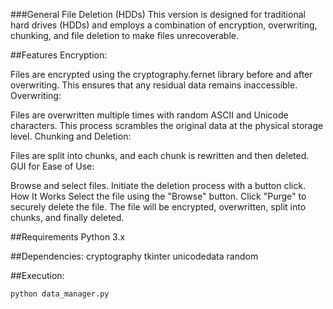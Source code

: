 
###General File Deletion (HDDs)
This version is designed for traditional hard drives (HDDs) and employs a combination of encryption, overwriting, chunking, and file deletion to make files unrecoverable.

##Features
Encryption:

Files are encrypted using the cryptography.fernet library before and after overwriting.
This ensures that any residual data remains inaccessible.
Overwriting:

Files are overwritten multiple times with random ASCII and Unicode characters.
This process scrambles the original data at the physical storage level.
Chunking and Deletion:

Files are split into chunks, and each chunk is rewritten and then deleted.
GUI for Ease of Use:

Browse and select files.
Initiate the deletion process with a button click.
How It Works
Select the file using the "Browse" button.
Click "Purge" to securely delete the file.
The file will be encrypted, overwritten, split into chunks, and finally deleted.

##Requirements
Python 3.x

##Dependencies:
cryptography
tkinter
unicodedata
random

##Execution:

```bash
python data_manager.py
